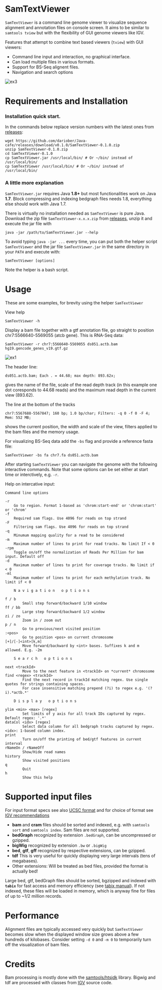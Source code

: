 # SamTextViewer 


```SamTextViewer``` is a command line genome viewer to visualize sequence alignment and annotation files
on console screen. It aims to be similar to ```samtools tview``` but with the flexibility of
GUI genome viewers like IGV.

Features that attempt to combine text based viewers (```tview```) with GUI viewers:

* Command line input and interaction, no graphical interface.
* Can load multiple files in various formats.
* Support for BS-Seq alignent files.
* Navigation and search options

![ex3](https://github.com/dariober/Java-cafe/blob/master/SamTextViewer/screenshots/ex3.png)

# Requirements and Installation

### Installation quick start. 

In the commands below replace version numbers with the latest ones from [releases](https://github.com/dariober/Java-cafe/releases):

```
wget https://github.com/dariober/Java-cafe/releases/download/v0.1.0/SamTextViewer-0.1.0.zip
unzip SamTextViewer-0.1.0.zip
cd SamTextViewer-0.1.0
cp SamTextViewer.jar /usr/local/bin/ # Or ~/bin/ instead of /usr/local/bin/
cp SamTextViewer /usr/local/bin/ # Or ~/bin/ instead of /usr/local/bin/
```

### A little more explanation

```SamTextViewer.jar``` requires Java **1.8+** but most functionalities work on Java **1.7**. Block compressing and indexing bedgraph files needs 1.8, everything else should work with Java 1.7.

There is virtually no installation needed as `SamTextViewer` is pure Java. Download the zip file `SamTextViewer-x.x.x.zip` from [releases](https://github.com/dariober/Java-cafe/releases), unzip it and execute the jar file with

    java -jar /path/to/SamTextViewer.jar --help

To avoid typing ```java -jar ...``` every time, you can put both the helper 
script `SamTextViewer` and the jar file ```SamTextViewer.jar``` in the same directory in your `PATH` and execute with:

	SamTextViewer [options]

Note the helper is a bash script.

# Usage 

These are some examples, for brevity using the helper `SamTextViewer`

View help

    SamTextViewer -h

Display a bam file together with a gtf annotation file, go straight to position chr7:5566640-5569055 (atcb gene). This is RNA-Seq data:

    SamTextViewer -r chr7:5566640-5569055 ds051.actb.bam hg19.gencode_genes_v19.gtf.gz

![ex1](https://github.com/dariober/Java-cafe/blob/master/SamTextViewer/screenshots/ex1.png)


The header line:

```
ds051.actb.bam; Each . = 44.68; max depth: 893.62x; 
```

gives the name of the file, scale of the read depth track (in this example one dot coresponds to 44.68 reads) and the maximum read depth
in the current view (893.62).

The line at the bottom of the tracks

```
chr7:5567688-5567847; 160 bp; 1.0 bp/char; Filters: -q 0 -f 0 -F 4; Mem: 552 MB;
```

shows the current position, the width and scale of the view, filters applied to the bam files and the memory usage.

For visualizing BS-Seq data add the `-bs` flag and provide a reference fasta file:

    SamTextViewer -bs fa chr7.fa ds051.actb.bam 

After starting `SamTextViewer` you can navigate the genome with the following interactive commands. Note that some options can be set either at start time or interctively, e.g. `-r`. 

Help on intercative input:

```
Command line options

-r
    Go to region. Format 1-based as 'chrom:start-end' or 'chrom:start' or 'chrom'
-f
    Required sam flags. Use 4096 for reads on top strand
-F
    Filtering sam flags. Use 4096 for reads on top strand
-q
    Minumum mapping quality for a read to be considered
-m
    Maximum number of lines to print for read tracks. No limit If < 0
-rpm
    Toggle on/off the normalization of Reads Per Million for bam input. Default off
-d
    Maximum number of lines to print for coverage tracks. No limit if < 0
-ml
    Maximum number of lines to print for each methylation track. No limit if < 0

    N a v i g a t i o n   o p t i o n s

f / b 
        Small step forward/backward 1/10 window
ff / bb
        Large step forward/backward 1/2 window
zi / zo
        Zoom in / zoom out
p / n
        Go to previous/next visited position
:<pos>
        Go to position <pos> on current chromosome
[+]/[-]<int>[k,m]
        Move forward/backward by <int> bases. Suffixes k and m allowed. E.g. -2m

    S e a r c h   o p t i o n s

next <trackId>
        Move to the next feature in <trackId> on *current* chromosome
find <regex> <trackId>
        Find the next record in trackId matching regex. Use single quotes for strings containing spaces.
        For case insensitive matching prepend (?i) to regex e.g. '(?i).*actb.*'

    D i s p l a y   o p t i o n s

ylim <min> <max> [regex]
        Set limits of y axis for all track IDs captured by regex. Default regex: '.*'
dataCol <idx> [regex]
        Select data column for all bedgraph tracks captured by regex. <idx>: 1-based column index.
print
        Turn on/off the printing of bed/gtf features in current interval
rNameOn / rNameOff
        Show/Hide read names
history
        Show visited positions
q
        Quit
h
        Show this help
```
# Supported input files

For input format specs see also [UCSC format](https://genome.ucsc.edu/FAQ/FAQformat.html) and for choice of format see [IGV recommendations](https://www.broadinstitute.org/igv/RecommendedFileFormats)

* **bam** and **cram** files should be sorted and indexed, e.g. with `samtools sort` and `samtools index`. Sam files are not supported.
* **bedGraph** recognized by extension `.bedGraph`, can be uncompressed or gzipped.
* **bigWig** recognized by extension `.bw` or `.bigWig`
* **bed**, **gtf**, **gff** recognized by respective extensions, can be gzipped.
* **tdf** This is very useful for quickly displaying very large intervals (tens of megabases).
* Other extensions: Will be treated as bed files, provided the format is actually bed!

Large bed, gtf, bedGraph files should be sorted, bgzipped and indexed with **`tabix`** for fast access and memory efficiency
(see [tabix manual](http://www.htslib.org/doc/tabix.html)). If not indexed, these files will be loaded in memory, which is anyway fine
for files of up to ~1/2 million records.

# Performance

Alignment files are typically accessed very quickly but `SamTextViewer` becomes slow when the displayed window size grows
above a few hundreds of kilobases. Consider setting `-d 0` and `-m 0` to temporarily turn off the visualization of bam files.

# Credits

Bam processing is mostly done with the [samtools/htsjdk](https://github.com/samtools/htsjdk) library.
Bigwig and tdf are processed with classes from [IGV](https://github.com/igvteam/igv) source code.

